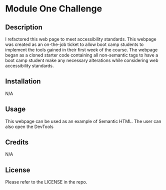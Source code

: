 # Module One Challenge

## Description
I refactored this web page to meet accessibility standards. This webpage was created as an on-the-job ticket to allow boot camp students to implement the tools gained in their first week of the course. The webpage began as a cloned starter code containing all non-semantic tags to have a boot camp student make any necessary alterations while considering web accessibility standards.

## Installation
N/A

## Usage
This webpage can be used as an example of Semantic HTML. The user can also open the DevTools 

## Credits
N/A

## License
Please refer to the LICENSE in the repo.
